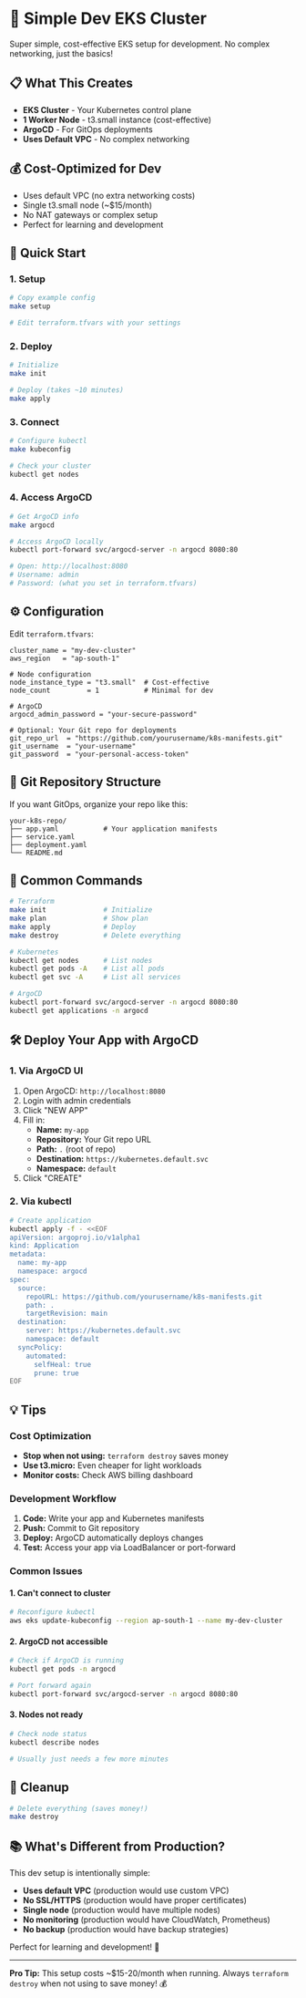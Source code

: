 # 🚀 Simple Dev EKS Cluster

Super simple, cost-effective EKS setup for development. No complex networking, just the basics!

## 📋 What This Creates

- **EKS Cluster** - Your Kubernetes control plane
- **1 Worker Node** - t3.small instance (cost-effective)
- **ArgoCD** - For GitOps deployments
- **Uses Default VPC** - No complex networking

## 💰 Cost-Optimized for Dev

- Uses default VPC (no extra networking costs)
- Single t3.small node (~$15/month)
- No NAT gateways or complex setup
- Perfect for learning and development

## 🚀 Quick Start

### 1. Setup
```bash
# Copy example config
make setup

# Edit terraform.tfvars with your settings
```

### 2. Deploy
```bash
# Initialize
make init

# Deploy (takes ~10 minutes)
make apply
```

### 3. Connect
```bash
# Configure kubectl
make kubeconfig

# Check your cluster
kubectl get nodes
```

### 4. Access ArgoCD
```bash
# Get ArgoCD info
make argocd

# Access ArgoCD locally
kubectl port-forward svc/argocd-server -n argocd 8080:80

# Open: http://localhost:8080
# Username: admin
# Password: (what you set in terraform.tfvars)
```

## ⚙️ Configuration

Edit `terraform.tfvars`:

```hcl
cluster_name = "my-dev-cluster"
aws_region   = "ap-south-1"

# Node configuration
node_instance_type = "t3.small"  # Cost-effective
node_count         = 1           # Minimal for dev

# ArgoCD
argocd_admin_password = "your-secure-password"

# Optional: Your Git repo for deployments
git_repo_url  = "https://github.com/yourusername/k8s-manifests.git"
git_username  = "your-username"
git_password  = "your-personal-access-token"
```

## 📁 Git Repository Structure

If you want GitOps, organize your repo like this:

```
your-k8s-repo/
├── app.yaml           # Your application manifests
├── service.yaml
├── deployment.yaml
└── README.md
```

## 🔧 Common Commands

```bash
# Terraform
make init              # Initialize
make plan              # Show plan
make apply             # Deploy
make destroy           # Delete everything

# Kubernetes
kubectl get nodes      # List nodes
kubectl get pods -A    # List all pods
kubectl get svc -A     # List all services

# ArgoCD
kubectl port-forward svc/argocd-server -n argocd 8080:80
kubectl get applications -n argocd
```

## 🛠️ Deploy Your App with ArgoCD

### 1. Via ArgoCD UI
1. Open ArgoCD: `http://localhost:8080`
2. Login with admin credentials
3. Click "NEW APP"
4. Fill in:
   - **Name:** `my-app`
   - **Repository:** Your Git repo URL
   - **Path:** `.` (root of repo)
   - **Destination:** `https://kubernetes.default.svc`
   - **Namespace:** `default`
5. Click "CREATE"

### 2. Via kubectl
```bash
# Create application
kubectl apply -f - <<EOF
apiVersion: argoproj.io/v1alpha1
kind: Application
metadata:
  name: my-app
  namespace: argocd
spec:
  source:
    repoURL: https://github.com/yourusername/k8s-manifests.git
    path: .
    targetRevision: main
  destination:
    server: https://kubernetes.default.svc
    namespace: default
  syncPolicy:
    automated:
      selfHeal: true
      prune: true
EOF
```

## 💡 Tips

### Cost Optimization
- **Stop when not using:** `terraform destroy` saves money
- **Use t3.micro:** Even cheaper for light workloads
- **Monitor costs:** Check AWS billing dashboard

### Development Workflow
1. **Code:** Write your app and Kubernetes manifests
2. **Push:** Commit to Git repository
3. **Deploy:** ArgoCD automatically deploys changes
4. **Test:** Access your app via LoadBalancer or port-forward

### Common Issues

#### 1. Can't connect to cluster
```bash
# Reconfigure kubectl
aws eks update-kubeconfig --region ap-south-1 --name my-dev-cluster
```

#### 2. ArgoCD not accessible
```bash
# Check if ArgoCD is running
kubectl get pods -n argocd

# Port forward again
kubectl port-forward svc/argocd-server -n argocd 8080:80
```

#### 3. Nodes not ready
```bash
# Check node status
kubectl describe nodes

# Usually just needs a few more minutes
```

## 🧹 Cleanup

```bash
# Delete everything (saves money!)
make destroy
```

## 📚 What's Different from Production?

This dev setup is intentionally simple:

- **Uses default VPC** (production would use custom VPC)
- **No SSL/HTTPS** (production would have proper certificates)
- **Single node** (production would have multiple nodes)
- **No monitoring** (production would have CloudWatch, Prometheus)
- **No backup** (production would have backup strategies)

Perfect for learning and development! 🎉

---

**Pro Tip:** This setup costs ~$15-20/month when running. Always `terraform destroy` when not using to save money! 💰